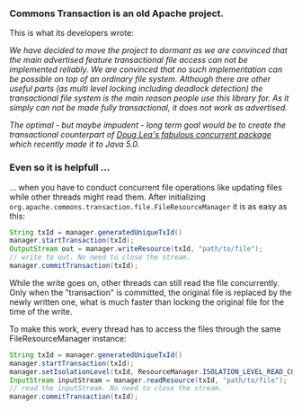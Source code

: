 
### Commons Transaction is an old Apache project. 

This is what its developers wrote:

<i>We have decided to move the project to dormant as we are convinced that the main
advertised feature <i>transactional file access</i> can not be implemented reliably.
We are convinced that no such implementation can be possible on top of an ordinary file system.
Although there are other useful parts (as multi
level locking including deadlock detection) the transactional file
system is the main reason people use this library for. As it simply
can not be made fully transactional, it does not work as advertised.</i>

<i>The optimal - but maybe impudent - long term goal would be to create the transactional counterpart
of <a class="externalLink" href="http://gee.cs.oswego.edu/dl/classes/EDU/oswego/cs/dl/util/concurrent/intro.html">Doug
Lea's fabulous concurrent package</a> which recently made it to Java 5.0.</i>

### Even so it is helpfull ...

... when you have to conduct concurrent file operations like updating files while other threads might read them. After initializing `org.apache.commons.transaction.file.FileResourceManager` it is as easy as this:

```java
String txId = manager.generatedUniqueTxId()
manager.startTransaction(txId);
OutputStream out = manager.writeResource(txId, "path/to/file");
// write to out. No need to close the stream.
manager.commitTransaction(txId);
```
While the write goes on, other threads can still read the file concurrently. Only when the "transaction" is committed, the original file is replaced by the newly written one, what is much faster than locking the original file for the time of the write. 

To make this work, every thread has to access the files through the same FileResourceManager instance:
 
```java
String txId = manager.generatedUniqueTxId()
manager.startTransaction(txId);
manager.setIsolationLevel(txId, ResourceManager.ISOLATION_LEVEL_READ_COMMITTED);
InputStream inputStream = manager.readResource(txId, "path/to/file");
// read the inputStream. No need to close the stream.
manager.commitTransaction(txId);
 ```

